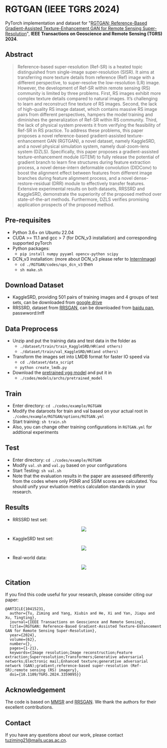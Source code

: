 # RGTGAN (IEEE TGRS 2024)
PyTorch implementation and dataset for "[RGTGAN: Reference-Based Gradient-Assisted Texture-Enhancement GAN for Remote Sensing Super-Resolution](https://doi.org/10.1109/tgrs.2024.3359095)", **IEEE Transactions on Geoscience and Remote Sensing (TGRS) 2024**.

## Abstract
> Reference-based super-resolution (Ref-SR) is a heated topic distinguished from single-image super-resolution (SISR). It aims at transferring more texture details from reference (Ref) image with a different perspective, to super-resolve the low-resolution (LR) image. However, the development of Ref-SR within remote sensing (RS) community is limited by three problems. First, RS images exhibit more complex texture details compared to natural images. It’s challenging to learn and reconstruct fine texture of RS images. Second, the lack of high-quality RS image dataset, which contains massive RS image pairs from different perspectives, hampers the model training and diminishes the generalization of Ref-SR within RS community. Third, the lack of physical system prevents it from verifying the feasibility of Ref-SR in RS practice. To address these problems, this paper proposes a novel reference-based gradient-assisted texture-enhancement GAN (RGTGAN), a novel dataset, namely KaggleSRD, and a novel physical simulation system, namely dual-zoom-lens system (DZLS). Specifically, this paper proposes a gradient-assisted texture-enhancement module (GTEM) to fully release the potential of gradient branch to learn fine structures during feature extraction process, a novel dense-intern deformable convolution (DIDConv) to boost the alignment effect between features from different image branches during feature alignment process, and a novel dense-restore-residual (DRR) module to effectively transfer features. Extensive experimental results on both datasets, RRSSRD and KaggleSRD, demonstrate the superiority of the proposed method over state-of-the-art methods. Furthermore, DZLS verifies promising application prospects of the proposed method.

## Pre-requisites
- Python 3.6+ on Ubuntu 22.04
- CUDA >= 11.1 and gcc > 7 (for DCN_v3 installation) and corresponding supported pyTorch
- Python packages:
  - `pip install numpy pyyaml opencv-python scipy`
- DCN_v3 installation: (more about DCN_v3 please refer to [InternImage](https://github.com/OpenGVLab/InternImage))
  - `cd ./RGTGAN/codes/ops_dcn_v3` then 
  - `sh make.sh`

## Download Dataset
- KaggleSRD, providing 501 pairs of training images and 4 groups of test sets, can be downloaded from [google drive](https://drive.google.com/file/d/1GfcPBMmpc7Rmj-FPVW93mv3GGqBzoMFn/view?usp=drive_link)
- RRSSRD, dataset from [RRSGAN](https://github.com/dongrunmin/RRSGAN), can be downloaded from [baidu pan](https://pan.baidu.com/share/init?surl=M5HAlb9DqO5IOWQexETFaw), passwword:lnff

## Data Preprocess
- Unzip and put the training data and test data in the folder as
  - `./dataset/train/train_KaggleSRD/HR(and others)`
  - `./dataset/train/val_KaggleSRD/HR(and others)`
- Transform the images set into LMDB format for faster IO speed via
  - `cd ./dataset/data_script`
  - `python create_lmdb.py`
- Download the [pretrained vgg model](https://download.pytorch.org/models/vgg19-dcbb9e9d.pth) and put it in
  - `./codes/models/archs/pretrained_model`

## Train
- Enter directory: `cd ./codes/example/RGTGAN`
- Modify the dataroots for train and val based on your actual root in `./codes/example/RGTGAN/options/RGTGAN.yml`
- Start training: `sh train.sh`
- Also, you can change other training configurations in `RGTGAN.yml` for addtional experiments

## Test
- Enter directory: `cd ./codes/example/RGTGAN`
- Modify `val.sh` and `val.py` based on your configurations
- Start Testing: `sh val.sh`
- Note that the evaluation results in the paper are asseseed differently from the codes where only PSNR and SSIM scores are calculated. You should unify your evluation metrics calculation standards in your research.

## Results
- RRSSRD test set:
<p align="center">
  <img src="figures/Fig10.jpg">

- KaggleSRD test set:
<p align="center">
  <img src="figures/Fig11.jpg">

- Real-world data:
<p align="center">
  <img src="figures/Fig12.jpg">

</p>

## Citation
If you find this code useful for your research, please consider citing our paper:
``````
@ARTICLE{10415231,
  author={Tu, Ziming and Yang, Xiubin and He, Xi and Yan, Jiapu and Xu, Tingting},
  journal={IEEE Transactions on Geoscience and Remote Sensing}, 
  title={RGTGAN: Reference-Based Gradient-Assisted Texture-Enhancement GAN for Remote Sensing Super-Resolution}, 
  year={2024},
  volume={62},
  number={},
  pages={1-21},
  keywords={Image resolution;Image reconstruction;Feature extraction;Superresolution;Transformers;Generative adversarial networks;Electronic mail;Enhanced texture;generative adversarial network (GAN);gradient;reference-based super-resolution (Ref-SR);remote sensing (RS) imagery},
  doi={10.1109/TGRS.2024.3359095}}
``````


## Acknowledgement
The code is based on [MMSR](https://github.com/open-mmlab/mmagic) and [RRSGAN](https://github.com/dongrunmin/RRSGAN). We thank the authors for their excellent contributions.


## Contact
If you have any questions about our work, please contact [tuziming21@mails.ucas.ac.cn](tuziming21@mails.ucas.ac.cn).
